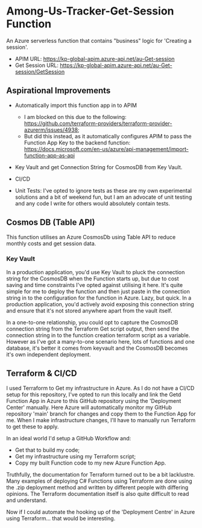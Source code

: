 # Among-Us-Tracker-Get-Session Function
An Azure serverless function that contains "business" logic for 'Creating a session'.

- APIM URL: https://kp-global-apim.azure-api.net/au-Get-session
- Get Session URL: https://kp-global-apim.azure-api.net/au-Get-session/GetSession

## Aspirational Improvements
- Automatically import this function app in to APIM
    - I am blocked on this due to the following: https://github.com/terraform-providers/terraform-provider-azurerm/issues/4938;
    - But did this instead, as it automatically configures APIM to pass the Function App Key to the backend function: https://docs.microsoft.com/en-us/azure/api-management/import-function-app-as-api

- Key Vault and get Connection String for CosmosDB from Key Vault.
- CI/CD
- Unit Tests: I've opted to ignore tests as these are my own experimental solutions and a bit of weekend fun, but I am an advocate of unit testing and any code I write for others would absolutely contain tests.

## Cosmos DB (Table API)
This function utilises an Azure CosmosDb using Table API to reduce monthly costs and get session data.

### Key Vault
In a production application, you'd use Key Vault to pluck the connection string for the CosmosDB when the Function starts up, but due to cost saving and time constraints I've opted against utilising it here.
It's quite simple for me to deploy the function and then just paste in the connection string in to the configuration for the function in Azure. Lazy, but quick. In a production application, you'd actively avoid
exposing this connection string and ensure that it's not stored anywhere apart from the vault itself.

In a one-to-one relationship, you could opt to capture the CosmosDB connection string from the Terraform Get script output, then send the connection string in to the function creation terraform script as a variable.
However as I've got a many-to-one scenario here, lots of functions and one database, it's better it comes from keyvault and the CosmosDB becomes it's own independent deployment.

## Terraform & CI/CD
I used Terraform to Get my infrastructure in Azure. As I do not have a CI/CD setup for this repository, I've opted to run this locally and link the Getd Function App in Azure to this GitHub repository using the 'Deployment Center' manually. Here Azure will automatically monitor my GitHub repository 'main' branch for changes and copy them to the Function App for me. When I make infrastructure changes, I'll have to manually run Terraform to get these to apply.

In an ideal world I'd setup a GitHub Workflow and:
- Get that to build my code;
- Get my infrastructure using my Terraform script;
- Copy my built Function code to my new Azure Function App.

Truthfully, the documentation for Terraform turned out to be a bit lacklustre. Many examples of deploying C# Functions using Terraform are done using the .zip deployment method and written by different people with differing opinions. The Terraform documentation itself is also quite difficult to read and understand.

Now if I could automate the hooking up of the 'Deployment Centre' in Azure using Terraform... that would be interesting.
